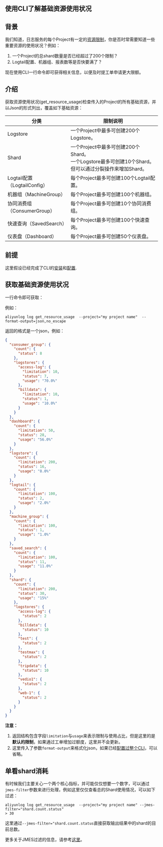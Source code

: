 ## 使用CLI了解基础资源使用状况

## 背景
我们知道，日志服务的每个Project有一定的[资源限制](https://help.aliyun.com/document_detail/86660.html)，你是否时常需要知道一些重要资源的使用状况？例如：
1. 一个Project的总shard数量是否已经超过了200个限制？
2. Logtail配置、机器组、报表数等是否快要满了？

现在使用CLI一行命令即可获得相关信息，以便及时提工单申请更大限额。

## 介绍
获取资源使用状况(get_resource_usage)检查传入的Project的所有基础资源，并以Json的形式列出，覆盖如下基础资源：

| 分类 | 限制说明 |
| --- | --- | 
| Logstore | 一个Project中最多可创建200个Logstore。 |
| Shard| 一个Project中最多可创建200个Shard。<br>一个Logstore最多可创建10个Shard。但可以通过分裂操作来增加Shard。|
| Logtail配置（LogtailConfig） | 每个Project最多可创建100个Logtail配置。|
| 机器组（MachineGroup）| 每个Project最多可创建100个机器组。|
| 协同消费组（ConsumerGroup）| 每个Project最多可创建10个协同消费组。|
| 快速查询（SavedSearch） | 每个Project最多可创建100个快速查询。|
| 仪表盘（Dashboard）| 每个Project最多可创建50个仪表盘。|


## 前提
这里假设已经完成了CLI的[安装](http://aliyun-log-cli.readthedocs.io/en/latest/README_CN.html#id1)和[配置](https://aliyun-log-cli.readthedocs.io/en/latest/tutorials/tutorial_configure_cli_cn.html).

## 获取基础资源使用状况
一行命令即可获取：

例如：

```shell
aliyunlog log get_resource_usage  --project="my project name"  --format-output=json,no_escape
```

返回的格式是一个json，例如：

```json
{
  "consumer_group": {
    "count": {
      "status": 8
    },
    "logstores": {
      "access-log": {
        "limitation": 10,
        "status": 7,
        "usage": "70.0%"
      },
      "billdata": {
        "limitation": 10,
        "status": 1,
        "usage": "10.0%"
      }
    }
  },
  "dashboard": {
    "count": {
      "limitation": 50,
      "status": 28,
      "usage": "56.0%"
    }
  },
  "logstore": {
    "count": {
      "limitation": 200,
      "status": 16,
      "usage": "8.0%"
    }
  },
  "logtail": {
    "count": {
      "limitation": 100,
      "status": 2,
      "usage": "2.0%"
    }
  },
  "machine_group": {
    "count": {
      "limitation": 100,
      "status": 1,
      "usage": "1.0%"
    }
  },
  "saved_search": {
    "count": {
      "limitation": 100,
      "status": 11,
      "usage": "11.0%"
    }
  },
  "shard": {
    "count": {
      "limitation": 200,
      "status": 30,
      "usage": "15%"
    },
    "logstores": {
      "access-log": {
        "status": 2
      },
      "billdata": {
        "status": 10
      },
      "test": {
        "status": 2
      },
      "testmax": {
        "status": 2
      },
      "tripdata": {
        "status": 10
      },
      "vedio1": {
        "status": 2
      },
      "web-1": {
        "status": 2
      }
    }
  }
}
```

**注意：**
1. 返回结构包含字段`limitation`与`usage`来表示限制与使用占比，但是这里的是**默认的限制**，如果通过工单增加过额度，这里并不会更新。
2. 这里传入了参数`format-output`来格式化json，如果已经[配置过整个CLI](https://aliyun-log-cli.readthedocs.io/en/latest/tutorials/tutorial_configure_cli_cn.html#%E8%BE%93%E5%87%BA%E6%A0%BC%E5%BC%8F)，可以省略。

## 单看shard消耗
有时候我们主要关心一个两个核心指标，并可能仅仅想要一个数字，可以通过`jmes-filter`参数来进行处理，例如这里仅仅查看总的Shard使用情况，可以如下过滤：
```shell
aliyunlog log get_resource_usage  --project="my project name" --jmes-filter="shard.count.status"
> 30
```

这里通过`--jmes-filter="shard.count.status`直接获取输出结果中的shard的目前总数。

更多关于JMES过滤的信息，请参考[这里](http://jmespath.org/specification.html)。